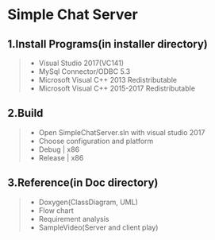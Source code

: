 # Simple Chat Server
## 1.Install Programs(in installer directory)
> * Visual Studio 2017(VC141)
> * MySql Connector/ODBC 5.3
> * Microsoft Visual C++ 2013 Redistributable
> * Microsoft Visual C++ 2015-2017 Redistributable
## 2.Build
> * Open SimpleChatServer.sln with visual studio 2017
> * Choose configuration and platform
> * Debug | x86
> * Release | x86
## 3.Reference(in Doc directory)
> * Doxygen(ClassDiagram, UML)
> * Flow chart
> * Requirement analysis
> * SampleVideo(Server and client play)
